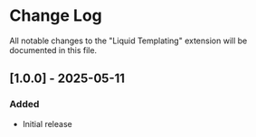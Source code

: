 # Change Log

All notable changes to the "Liquid Templating" extension will be documented in this file.

## [1.0.0] - 2025-05-11
### Added
- Initial release